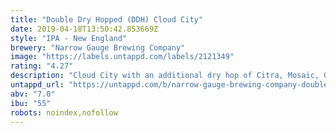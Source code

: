 ```yaml
---
title: "Double Dry Hopped (DDH) Cloud City"
date: 2019-04-18T13:50:42.853669Z
style: "IPA - New England"
brewery: "Narrow Gauge Brewing Company"
image: "https://labels.untappd.com/labels/2121349"
rating: "4.27"
description: "Cloud City with an additional dry hop of Citra, Mosaic, Galaxy, and El Dorado."
untappd_url: "https://untappd.com/b/narrow-gauge-brewing-company-double-dry-hopped-ddh-cloud-city/2121349"
abv: "7.0"
ibu: "55"
robots: noindex,nofollow
---
```

